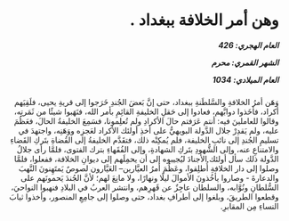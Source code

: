 <h1 dir="rtl">وهن أمر الخلافة ببغداد .</h1>

<h5 dir="rtl">العام الهجري:  426

الشهر القمري: محرم

العام الميلادي: 1034</h5>

<p dir="rtl">وَهَن أمرُ الخلافةِ والسَّلطَنةِ ببغداد، حتى إنَّ بَعضَ الجُندِ خَرَجوا إلى قريةِ يحيى، فلَقِيَهم أكراد، فأخَذوا دوابَّهم، فعادوا إلى حَقلِ الخليفةِ القائِمِ بأمر الله، فنَهَبوا شيئًا من ثَمَرتِه، وقالوا للعاملينَ فيه: أنتم عَرَفتم حالَ الأكرادِ ولم تُعلِمونا، فسَمِعَ الخليفةُ الحالَ، فعَظُمَ عليه، ولم يَقدِرْ جلال الدَّولة البويهيُّ على أخذِ أولئك الأكراد لعَجزِه ووَهَنِه، واجتهدَ في تسليمِ الجُندِ إلى نائبِ الخليفة، فلم يُمكِنْه ذلك، فتقَدَّم الخليفةُ إلى القُضاةِ بتَركِ القَضاءِ والامتناعِ عنه، وإلى الشُّهودِ بتَركِ الشهادةِ، وإلى الفُقَهاءِ بترك الفتوى، فلمَّا رأى جلالُ الدَّولة ذلك سأل أولئك الأجنادَ ليُجيبوه إلى أن يحمِلَهم إلى ديوانِ الخلافة، ففعلوا، فلمَّا وصلوا إلى دار الخلافةِ أُطلِقوا، وعَظُمَ أمرُ العيَّارين– العَيَّارون لصوصٌ يَمتَهِنونَ النَّهبَ والدعارةَ - وصاروا يأخُذونَ الأموالَ ليلًا ونهارًا، ولا مانِعَ لهم؛ لأنَّ الجُندَ يَحمونَهم على السُّلطانِ ونُوَّابه، والسلطان عاجِزٌ عن قَهرِهم، وانتشر العربُ في البلادِ فنهبوا النواحيَ، وقطعوا الطريقَ، وبلغوا إلى أطرافِ بغداد، حتى وصلوا إلى جامِعِ المنصور، وأخذوا ثيابَ النساءِ مِن المقابرِ.</p></br>
